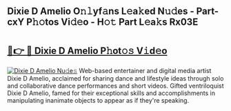 ## Dixie D Amelio O𝚗𝚕yf𝚊ns L𝚎a𝚔ed N𝚞𝚍es - Part-cxY P𝚑𝚘tos Vi𝚍𝚎o - H𝚘𝚝 Part L𝚎a𝚔s Rx03E

# <h2><a href="http://kfa9a3f.oniu.top/?m=Dixie+D+Amelio">🔗👉 🔴 Dixie D Amelio P𝚑ot𝚘𝚜 V𝚒d𝚎o</a></h2>

[![Dixie D Amelio Nu𝚍e𝚜](https://i.imgur.com/0qMVB7G.gif)](http://kfa9a3f.oniu.top/?m=Dixie+D+Amelio)
Web-based entertainer and digital media artist Dixie D Amelio, acclaimed for sharing dance and lifestyle ideas through solo and collaborative dance performances and short videos. Gifted ventriloquist Dixie D Amelio, famed for their exceptional skills and accomplishments in manipulating inanimate objects to appear as if they're speaking.  
